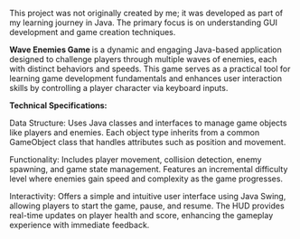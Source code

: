 This project was not originally created by me; it was developed as part of my learning journey in Java.
The primary focus is on understanding GUI development and game creation techniques.

<b>Wave Enemies Game </b> is a dynamic and engaging Java-based application designed to challenge players through multiple waves of enemies, each with distinct behaviors and speeds. This game serves as a practical tool for learning game development fundamentals and enhances user interaction skills by controlling a player character via keyboard inputs.

<b>Technical Specifications:</b>

  Data Structure: Uses Java classes and interfaces to manage game objects like players and enemies. Each object type inherits from a common GameObject class that handles attributes such as position and movement.

  Functionality: Includes player movement, collision detection, enemy spawning, and game state management. Features an incremental difficulty level where enemies gain speed and complexity as the game progresses.

  Interactivity: Offers a simple and intuitive user interface using Java Swing, allowing players to start the game, pause, and resume. The HUD provides real-time updates on player health and score, enhancing the gameplay experience with immediate feedback.

